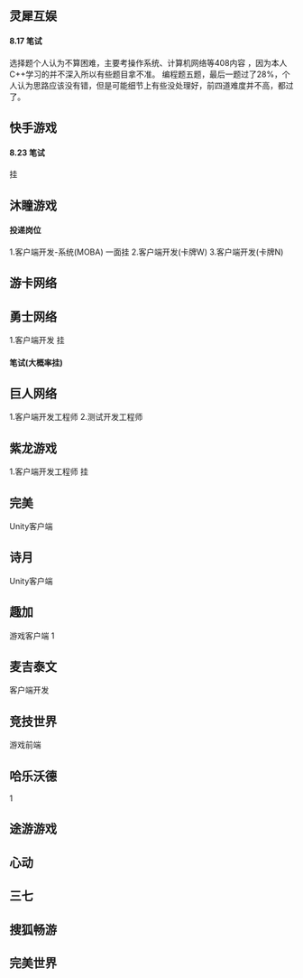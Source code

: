 ## 灵犀互娱
#### 8.17 笔试
选择题个人认为不算困难，主要考操作系统、计算机网络等408内容 ，因为本人C++学习的并不深入所以有些题目拿不准。
编程题五题，最后一题过了28%，个人认为思路应该没有错，但是可能细节上有些没处理好，前四道难度并不高，都过了。

## 快手游戏
#### 8.23 笔试
挂
## 沐瞳游戏
#### 投递岗位
1.客户端开发-系统(MOBA) 一面挂
2.客户端开发(卡牌W)
3.客户端开发(卡牌N)

## 游卡网络


## 勇士网络
1.客户端开发
挂
#### 笔试(大概率挂)

## 巨人网络
1.客户端开发工程师
2.测试开发工程师

## 紫龙游戏
1.客户端开发工程师
挂

## 完美
Unity客户端

## 诗月
Unity客户端

## 趣加
游戏客户端
1
## 麦吉泰文
客户端开发

## 竞技世界
游戏前端

## 哈乐沃德
1
## 途游游戏

## 心动

## 三七

## 搜狐畅游

## 完美世界